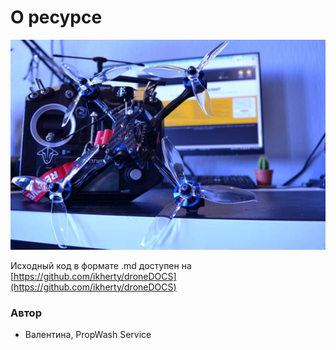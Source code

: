 # О ресурсе

![](assets/hero-bg.jpg)

Исходный код в формате .md доступен на [https://github.com/ikherty/droneDOCS](https://github.com/ikherty/droneDOCS)

### Автор

* Валентина, PropWash Service

